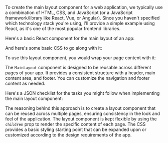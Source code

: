To create the main layout component for a web application, we typically use a combination of HTML, CSS, and JavaScript (or a JavaScript framework/library like React, Vue, or Angular). Since you haven't specified which technology stack you're using, I'll provide a simple example using React, as it's one of the most popular frontend libraries.

Here's a basic React component for the main layout of an app:


And here's some basic CSS to go along with it:


To use this layout component, you would wrap your page content with it:


The `MainLayout` component is designed to be reusable across different pages of your app. It provides a consistent structure with a header, main content area, and footer. You can customize the navigation and footer content as needed.

Here's a JSON checklist for the tasks you might follow when implementing the main layout component:


The reasoning behind this approach is to create a layout component that can be reused across multiple pages, ensuring consistency in the look and feel of the application. The layout component is kept flexible by using the `children` prop to render the specific content of each page. The CSS provides a basic styling starting point that can be expanded upon or customized according to the design requirements of the app.